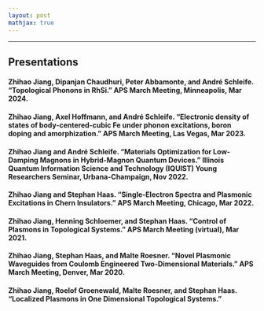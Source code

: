 ```yaml
---
layout: post
mathjax: true
---
```


---
## Presentations

#### Zhihao Jiang, Dipanjan Chaudhuri, Peter Abbamonte, and André Schleife. “Topological Phonons in RhSi.” APS March Meeting, Minneapolis, Mar 2024.

#### Zhihao Jiang, Axel Hoffmann, and André Schleife. “Electronic density of states of body-centered-cubic Fe under phonon excitations, boron doping and amorphization.” APS March Meeting, Las Vegas, Mar 2023.

#### Zhihao Jiang and André Schleife. “Materials Optimization for Low-Damping Magnons in Hybrid-Magnon Quantum Devices.” Illinois Quantum Information Science and Technology (IQUIST) Young Researchers Seminar, Urbana-Champaign, Nov 2022.

#### Zhihao Jiang and Stephan Haas. “Single-Electron Spectra and Plasmonic Excitations in Chern Insulators.” APS March Meeting, Chicago, Mar 2022.

#### Zhihao Jiang, Henning Schloemer, and Stephan Haas. “Control of Plasmons in Topological Systems.” APS March Meeting (virtual), Mar 2021.

#### Zhihao Jiang, Stephan Haas, and Malte Roesner. “Novel Plasmonic Waveguides from Coulomb Engineered Two-Dimensional Materials.” APS March Meeting, Denver, Mar 2020.

#### Zhihao Jiang, Roelof Groenewald, Malte Roesner, and Stephan Haas. “Localized Plasmons in One Dimensional Topological Systems.” 
